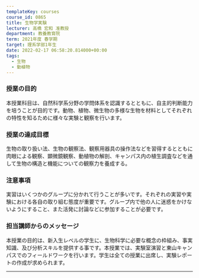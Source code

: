 ```yaml
---
templateKey: courses
course_id: 0865
title: 生物学実験
lecturer: 高橋 宏和 准教授
department: 教養教育院
term: 2021年度 春学期
target: 理系学部1年生
date: 2022-02-17 06:58:20.814000+00:00
tags:
  - 生物
  - 動植物
---
```


### 授業の目的

本授業科目は、自然科学系分野の学問体系を認識するとともに、自主的判断能力を培うことが目的です。動物、植物、微生物の多様な生物を材料としてそれぞれの特性を知るために様々な実験と観察を行います。

### 授業の達成目標

生物の取り扱い法、生物の観察法、観察用器具の操作法などを習得するとともに肉眼による観察、顕微鏡観察、動植物の解剖、キャンパス内の植生調査などを通して生物の構造と機能についての観察力を養成する。

### 注意事項

実習はいくつかのグループに分かれて行うことが多いです。それぞれの実習や実験における各自の取り組む態度が重要です。グループ内で他の人に迷惑をかけないようにすること、また活発に討論などに参加することが必要です。

### 担当講師からのメッセージ

本授業の目的は、新入生レベルの学生に、生物科学に必要な概念の枠組み、事実知識、及び分析スキルを提供する事です。本授業では、実験室演習と東山キャンパスでのフィールドワークを行います。学生は全ての授業に出席し、実験レポートの作成が求められます。

---
